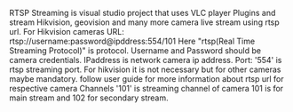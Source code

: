 RTSP Streaming is visual studio project that uses VLC player Plugins and stream Hikvision, geovision and many more camera live stream using rtsp url.
For Hikvision cameras URL: rtsp://username:password@ipddress:554/101
Here "rtsp(Real Time Streaming Protocol)" is protocol.
Username and Password should be camera credentials.
IPaddress is network camera ip address.
Port: '554' is rtsp streaming port. For hikvision it is not necessary but for other cameras maybe mandatory. follow user guide for more information about rtsp url for respective camera
Channels '101' is streaming channel of camera 101 is for main stream and 102 for secondary stream.
